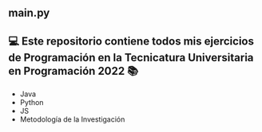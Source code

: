 ## main.py
## 💻 Este repositorio contiene todos mis ejercicios de Programación en la Tecnicatura Universitaria en Programación 2022 📚
- Java 
- Python 
- JS 
- Metodología de la Investigación
